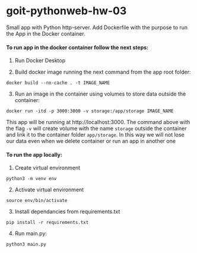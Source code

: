 # goit-pythonweb-hw-03
Small app with Python http-server. Add Dockerfile with the purpose to run the App in the Docker container.

#### To run app in the docker container follow the next steps:

1. Run Docker Desktop

2. Build docker image running the next command from the app root folder:

```
docker build --no-cache . -t IMAGE_NAME
```

3. Run an image in the container using volumes to store data outside the container:

```
docker run -itd -p 3000:3000 -v storage:/app/storage IMAGE_NAME
```

This app will be running at http://localhost:3000.
The command above with the flag ```-v``` will create volume with the name ```storage``` outside the container and link it to the container folder ```app/storage```. In this way we will not lose our data even when we delete container or run an app in another one

#### To run the app locally:

1. Create virtual environment

```
python3 -m venv env
```

2. Activate virtual environment

```
source env/bin/activate
```

3. Install dependancies from requirements.txt

```
pip install -r requirements.txt
```

4. Run main.py:

```
python3 main.py
```
